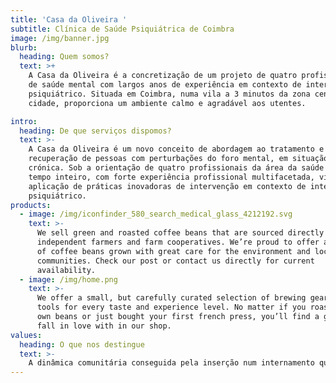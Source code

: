 ```yaml
---
title: 'Casa da Oliveira '
subtitle: Clínica de Saúde Psiquiátrica de Coimbra
image: /img/banner.jpg
blurb:
  heading: Quem somos?
  text: >+
    A Casa da Oliveira é a concretização de um projeto de quatro profissionais
    de saúde mental com largos anos de experiência em contexto de internamento
    psiquiátrico. Situada em Coimbra, numa vila a 3 minutos da zona centro da
    cidade, proporciona um ambiente calmo e agradável aos utentes.

intro:
  heading: De que serviços dispomos?
  text: >-
    A Casa da Oliveira é um novo conceito de abordagem ao tratamento e
    recuperação de pessoas com perturbações do foro mental, em situação aguda ou
    crónica. Sob a orientação de quatro profissionais da área da saúde mental, a
    tempo inteiro, com forte experiência profissional multifacetada, visa a
    aplicação de práticas inovadoras de intervenção em contexto de internamento
    psiquiátrico.
products:
  - image: /img/iconfinder_580_search_medical_glass_4212192.svg
    text: >-
      We sell green and roasted coffee beans that are sourced directly from
      independent farmers and farm cooperatives. We’re proud to offer a variety
      of coffee beans grown with great care for the environment and local
      communities. Check our post or contact us directly for current
      availability.
  - image: /img/home.png
    text: >-
      We offer a small, but carefully curated selection of brewing gear and
      tools for every taste and experience level. No matter if you roast your
      own beans or just bought your first french press, you’ll find a gadget to
      fall in love with in our shop.
values:
  heading: O que nos destingue
  text: >-
    A dinâmica comunitária conseguida pela inserção num internamento que visa equipar-se ao meio ambiente familiar proporciona a obtenção de resultados mais duradouros e eficazes na estabilização psíquica de cada utente e do grupo.
---
```

